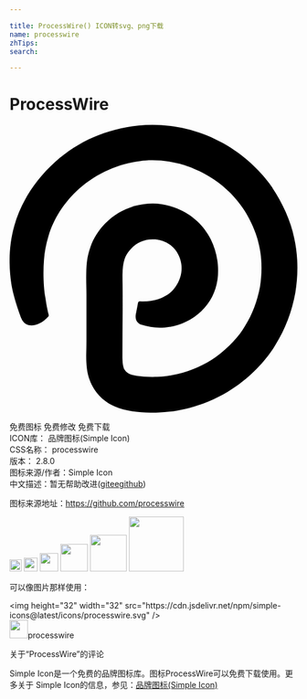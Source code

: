 ```yaml
---

title: ProcessWire() ICON转svg、png下载
name: processwire
zhTips: 
search: 

---
```


# ProcessWire  <small style="font-size: 60%;font-weight: 100"></small>

<div id="svg" class="svg-wrap">
<svg role="img" viewBox="0 0 24 24" xmlns="http://www.w3.org/2000/svg"><title>ProcessWire icon</title><path d="M21.939 5.27C21.211 4.183 20 2.941 18.784 2.137 16.258.407 13.332-.207 10.744.061c-2.699.291-5.01 1.308-6.91 3.004C2.074 4.637.912 6.559.4 8.392c-.518 1.833-.449 3.53-.264 4.808.195 1.297.841 2.929.841 2.929.132.313.315.44.41.493.472.258 1.247.031 1.842-.637.03-.041.046-.098.03-.146-.166-.639-.226-1.12-.285-1.492-.135-.736-.195-1.969-.105-3.109.045-.617.165-1.277.375-1.969.406-1.367 1.262-2.794 2.6-3.98 1.441-1.277 3.289-2.066 5.046-2.27.616-.074 1.788-.145 3.199.203.301.075 1.593.412 2.975 1.348 1.006.684 1.816 1.528 2.374 2.363.568.797 1.185 2.141 1.366 3.125.256 1.12.256 2.307.074 3.463-.225 1.158-.631 2.284-1.262 3.275-.435.768-1.337 1.783-2.403 2.545-.961.676-2.058 1.164-3.184 1.434-.57.135-1.142.221-1.728.24-.521.016-1.212 0-1.697-.082-.721-.115-.871-.299-1.036-.549 0 0-.115-.18-.147-.662.011-4.405.009-3.229.009-5.516 0-.646-.021-1.232-.015-1.764.03-.873.104-1.473.728-2.123.451-.479 1.082-.768 1.777-.768.211 0 .938.01 1.577.541.685.572.8 1.354.827 1.563.156 1.223-.652 2.134-.962 2.365-.384.288-.729.428-.962.51-.496.166-1.041.214-1.531.182-.075-.005-.143.044-.158.119l-.165.856c-.161.65.2.888.41.972.671.207 1.266.293 1.971.24 1.081-.076 2.147-.502 3.052-1.346.77-.732 1.209-1.635 1.359-2.645.15-1.121-.045-2.328-.556-3.35-.562-1.127-1.532-2.068-2.81-2.583-1.291-.508-2.318-.526-3.642-.188l-.015.005c-.86.296-1.596.661-2.362 1.452-.525.546-.955 1.207-1.217 1.953-.26.752-.33 1.313-.342 2.185-.016.646.015 1.246.015 1.808v3.701c0 1.184-.04 1.389 0 1.998.022.404.078.861.255 1.352.182.541.564 1.096.826 1.352.367.391.834.705 1.293.9 1.051.467 2.478.541 3.635.496.766-.029 1.536-.135 2.291-.314 1.51-.359 2.96-1.012 4.235-1.918 1.367-.963 2.555-2.277 3.211-3.393.841-1.326 1.385-2.814 1.668-4.343.255-1.532.243-3.103-.099-4.612-.27-1.4-.991-2.936-1.823-4.176l.038.037z"/></svg>
</div>
<detail full-name='processwire'></detail>

<div class="detail-page">
<p>
<span><span class="badge-success badge">免费图标</span> <span class="badge-success badge">免费修改</span>  <span class="badge-success badge">免费下载</span> </span>
<br/>
<span>
ICON库：
<span class="badge-secondary badge">品牌图标(Simple Icon)</span> 
</span>
<br/>
<span>
CSS名称：
<span class="badge-secondary badge">processwire</span> 
</span>

<br/>
<span>
版本：
<span class="badge-secondary badge">2.8.0</span> 
</span>
<br/>
<span>图标来源/作者：<span class="badge-light badge">Simple Icon</span></span> 
<br/>
<span class="zh-detail">中文描述：暂无<span class="help-link"><span>帮助改进</span>(<a href="https://gitee.com/liuwave/icon-helper/edit/master/json/brands/processwire.json" target="_blank" rel="noopener noreferrer">gitee</a><a href="https://github.com/liuwave/icon-helper/edit/master/json/brands/processwire.json" target="_blank" rel="noopener noreferrer">github</a></span>)</span><br/>
</p>
</div><div class="description description alert alert-light"><p>图标来源地址：<a href="https://github.com/processwire" target="_blank" rel="noopener noreferrer">https://github.com/processwire</a></p></div>
<div class="alert alert-dark">
<img height="21" width="21" src="https://cdn.jsdelivr.net/npm/simple-icons@latest/icons/processwire.svg" />
<img height="24" width="24" src="https://cdn.jsdelivr.net/npm/simple-icons@latest/icons/processwire.svg" />
<img height="32" width="32" src="https://cdn.jsdelivr.net/npm/simple-icons@latest/icons/processwire.svg" />
<img height="48" width="48" src="https://cdn.jsdelivr.net/npm/simple-icons@latest/icons/processwire.svg" />
<img height="64" width="64" src="https://cdn.jsdelivr.net/npm/simple-icons@latest/icons/processwire.svg" />
<img height="96" width="96" src="https://cdn.jsdelivr.net/npm/simple-icons@latest/icons/processwire.svg" />

</div>
<div>
  <p>可以像图片那样使用：    
  </p>
  <div class="alert alert-primary" style="font-size: 14px">
    &lt;img height="32" width="32" src="https://cdn.jsdelivr.net/npm/simple-icons@latest/icons/processwire.svg" /&gt;
    <copy-btn content='<img height="32" width="32" src="https://cdn.jsdelivr.net/npm/simple-icons@latest/icons/processwire.svg" />'></copy-btn>
  </div>
  <div class="alert alert-secondary">
    <img height="32" width="32" src="https://cdn.jsdelivr.net/npm/simple-icons@latest/icons/processwire.svg" />processwire
    <copy-btn content="processwire" btn-title="复制图标名称"></copy-btn>
  </div>
</div>

<Vssue title="关于“ProcessWire”的评论" >关于“ProcessWire”的评论</Vssue>


<div><p>Simple Icon是一个免费的品牌图标库。图标ProcessWire可以免费下载使用。更多关于  Simple Icon的信息，参见：<a target="_blank" href="https://iconhelper.cn/brands.html">品牌图标(Simple Icon)</a>
</p></div>
